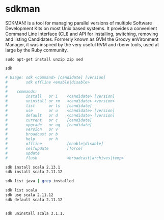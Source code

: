 # sdkman

SDKMAN! is a tool for managing parallel versions of multiple Software Development Kits on most Unix based systems. It provides a convenient Command Line Interface (CLI) and API for installing, switching, removing and listing Candidates. Formerly known as GVM the Groovy enVironment Manager, it was inspired by the very useful RVM and rbenv tools, used at large by the Ruby community.

```
sudo apt-get install unzip zip sed
```



```bash
sdk

# Usage: sdk <command> [candidate] [version]
#        sdk offline <enable|disable>
#
#    commands:
#        install   or i    <candidate> [version]
#        uninstall or rm   <candidate> <version>
#        list      or ls   [candidate]
#        use       or u    <candidate> [version]
#        default   or d    <candidate> [version]
#        current   or c    [candidate]
#        upgrade   or ug   [candidate]
#        version   or v
#        broadcast or b
#        help      or h
#        offline           [enable|disable]
#        selfupdate        [force]
#        update
#        flush             <broadcast|archives|temp>
```


```bash
sdk install scala 2.13.1
sdk install scala 2.11.12

sdk list java | grep installed

sdk list scala
sdk use scala 2.11.12
sdk default scala 2.11.12


sdk uninstall scala 3.1.1.
```